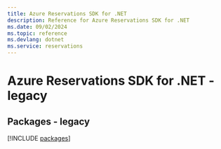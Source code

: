 ```yaml
---
title: Azure Reservations SDK for .NET
description: Reference for Azure Reservations SDK for .NET
ms.date: 09/02/2024
ms.topic: reference
ms.devlang: dotnet
ms.service: reservations
---
```

# Azure Reservations SDK for .NET - legacy
## Packages - legacy
[!INCLUDE [packages](reservations-index.md)]
